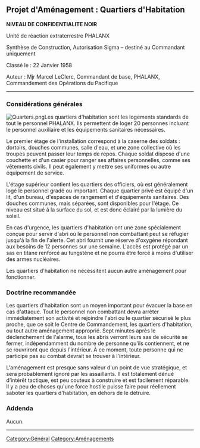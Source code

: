 ## Projet d'Aménagement : Quartiers d'Habitation

**NIVEAU DE CONFIDENTIALITE NOIR**

Unité de réaction extraterrestre PHALANX

Synthèse de Construction, Autorisation Sigma – destiné au Commandant
uniquement

Classé le : 22 Janvier 1958

Auteur : Mjr Marcel LeClerc, Commandant de base, PHALANX, Commandement
des Opérations du Pacifique

------------------------------------------------------------------------

### Considérations générales

![](Quarters.png "Quarters.png")Les quartiers d'habitation sont les
logements standards de tout le personnel PHALANX. Ils permettent de
loger 20 personnes incluant le personnel auxiliaire et les équipements
sanitaires nécessaires.

Le premier étage de l'installation correspond à la caserne des soldats :
dortoirs, douches communes, salle d'eau, et une zone collective où les
troupes peuvent passer leur temps de repos. Chaque soldat dispose d'une
couchette et d'un casier pour ranger ses affaires personnelles, comme
ses vêtements civils. Il peut également y mettre ses uniformes ou autre
équipement de service.

L'étage supérieur contient les quartiers des officiers, où est
généralement logé le personnel gradé ou important. Chaque quartier privé
est équipé d'un lit, d'un bureau, d'espaces de rangement et
d'équipements sanitaires. Des douches communes, mais séparées, sont
disponibles pour l'étage. Ce niveau est situé à la surface du sol, et
est donc éclairé par la lumière du soleil.

En cas d'urgence, les quartiers d'habitation ont une zone spécialement
conçue pour servir d'abri où le personnel non combattant peut se
réfugier jusqu'à la fin de l'alerte. Cet abri fournit une réserve
d'oxygène répondant aux besoins de 12 personnes sur une semaine. L'accès
est protégé par un sas en titane renforcé au tungstène et ne pourra être
forcé à moins d'utiliser des armes nucléaires.

Les quartiers d'habitation ne nécessitent aucun autre aménagement pour
fonctionner.

### Doctrine recommandée

Les quartiers d'habitation sont un moyen important pour évacuer la base
en cas d'attaque. Tout le personnel non combattant devra arrêter
immédiatement son activité et rejoindre l'abri ou le quartier sécurisé
le plus proche, que ce soit le Centre de Commandement, les quartiers
d'habitation, ou tout autre aménagement approprié. Sept minutes après le
déclenchement de l'alarme, tous les abris verront leurs sas de sécurité
se fermer, indépendamment du nombre de personne qu'ils contiennent, et
ne se rouvriront que depuis l'intérieur. À ce moment, toute personne qui
ne participe pas au combat devrait se trouver à l'intérieur.

L'aménagement est presque sans valeur d'un point de vue stratégique, et
sera probablement ignoré par les assaillants. Il est totalement dénué
d’intérêt tactique, est peu couteux à construire et est facilement
réparable. Il y a peu de choses qu'une force hostile puisse faire pour
réellement saboter les quartiers d'habitation, en dehors de le détruire.

### Addenda

Aucun.

------------------------------------------------------------------------

[Category:Général](Category:Général "wikilink")
[Category:Aménagements](Category:Aménagements "wikilink")
